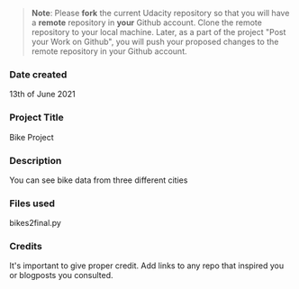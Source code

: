 >**Note**: Please **fork** the current Udacity repository so that you will have a **remote** repository in **your** Github account. Clone the remote repository to your local machine. Later, as a part of the project "Post your Work on Github", you will push your proposed changes to the remote repository in your Github account.

### Date created
13th of June 2021

### Project Title
Bike Project
### Description
You can see bike data from three different cities

### Files used
bikes2final.py

### Credits
It's important to give proper credit. Add links to any repo that inspired you or blogposts you consulted.
